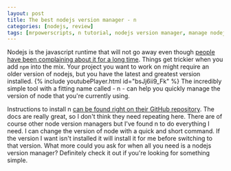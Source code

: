 ```yaml
---
layout: post
title: The best nodejs version manager - n
categories: [nodejs, review]
tags: [mrpowerscripts, n tutorial, nodejs version manager, manage nodejs versions, nodejs version tool ]
---
```


Nodejs is the javascript runtime that will not go away even though [people have been complaining about it for a long time](https://news.ycombinator.com/item?id=2709539). Things get trickier when you add `npm` into the mix. Your project you want to work on might require an older version of nodejs, but you have the latest and greatest version installed. {% include youtubePlayer.html id="bsJj6ii9_Fk" %} The incredibly simple tool with a fitting name called - n - can help you quickly manage the version of node that you're currently using.

Instructions to install n [can be found right on their GitHub repository](https://github.com/tj/n). The docs are really great, so I don't think they need repeating here. There are of course other node version managers but I've found n to do everything I need. I can change the version of node with a quick and short command. If the version I want isn't installed it will install it for me before switching to that version. What more could you ask for when all you need is a nodejs version manager? Definitely check it out if you're looking for something simple.
